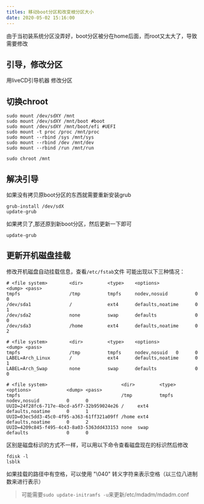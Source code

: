 ```yaml
---
titles: 移动boot分区和改变根分区大小
date: 2020-05-02 15:16:00
---
```


由于当初装系统分区没弄好，boot分区被分在home后面，而root又太大了，导致需要修改

## 引导，修改分区

用liveCD引导机器
修改分区

## 切换chroot
```shell 
sudo mount /dev/sdXY /mnt
sudo mount /dev/sdXY /mnt/boot #boot
sudo mount /dev/sdXY /mnt/boot/efi #UEFI
sudo mount -t proc /proc /mnt/proc
sudo mount --rbind /sys /mnt/sys
sudo mount --rbind /dev /mnt/dev
sudo mount --rbind /run /mnt/run

sudo chroot /mnt
```


<!--more-->


## 解决引导

如果没有拷贝原boot分区的东西就需要重新安装grub
```shell
grub-install /dev/sdX
update-grub
```
如果拷贝了,那还原到新boot分区，然后更新一下即可
```
update-grub  
```

## 更新开机磁盘挂载

修改开机磁盘自动挂载信息，查看`/etc/fstab`文件
可能出现以下三种情况：
```
# <file system>        <dir>         <type>    <options>             <dump> <pass>
tmpfs                  /tmp          tmpfs     nodev,nosuid          0      0
/dev/sda1              /             ext4      defaults,noatime      0      1
/dev/sda2              none          swap      defaults              0      0
/dev/sda3              /home         ext4      defaults,noatime      0      2
```
```
# <file system>        <dir>         <type>    <options>             <dump> <pass>
tmpfs                  /tmp          tmpfs     nodev,nosuid   0      0
LABEL=Arch_Linux       /             ext4      defaults,noatime      0      1
LABEL=Arch_Swap        none          swap      defaults              0      0
```
```
# <file system>                           <dir>         <type>    <options>             <dump> <pass>
tmpfs                                     /tmp          tmpfs     nodev,nosuid          0      0
UUID=24f28fc6-717e-4bcd-a5f7-32b959024e26 /     ext4              defaults,noatime      0      1
UUID=03ec5dd3-45c0-4f95-a363-61ff321a09ff /home ext4              defaults,noatime      0      2
UUID=4209c845-f495-4c43-8a03-5363dd433153 none  swap              defaults              0      0
```
区别是磁盘标识的方式不一样，可以用以下命令查看磁盘现在的标识然后修改
```shell
fdisk -l 
lsblk 
```
如果挂载的路径中有空格，可以使用 "\040" 转义字符来表示空格（以三位八进制数来进行表示）

> 可能需要`sudo update-initramfs -u`来更新/etc/mdadm/mdadm.conf
